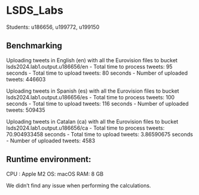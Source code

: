 # LSDS_Labs
Students: u186656, u199772, u199150


 ## Benchmarking

 Uploading tweets in English (en) with all the Eurovision files to bucket  lsds2024.lab1.output.u186656/en
    - Total time to process tweets: 95 seconds
    - Total time to upload tweets: 80 seconds
    - Number of uploaded tweets: 446603

 Uploading tweets in Spanish (es) with all the Eurovision files to bucket  lsds2024.lab1.output.u186656/es
    - Total time to process tweets: 100 seconds
    - Total time to upload tweets: 116 seconds
    - Number of uploaded tweets: 509435

 Uploading tweets in Catalan (ca) with all the Eurovision files to bucket  lsds2024.lab1.output.u186656/ca
    - Total time to process tweets: 70.904933458 seconds
    - Total time to upload tweets: 3.86590675 seconds
    - Number of uploaded tweets: 4583

## Runtime environment: 
CPU : Apple M2
OS: macOS
RAM: 8 GB

We didn’t find any issue when performing the calculations.  